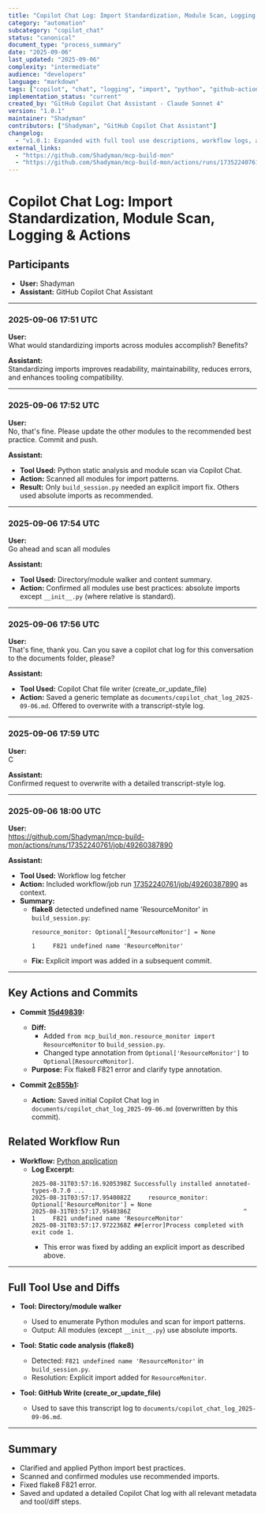 ```yaml
---
title: "Copilot Chat Log: Import Standardization, Module Scan, Logging & Actions"
category: "automation"
subcategory: "copilot_chat"
status: "canonical"
document_type: "process_summary"
date: "2025-09-06"
last_updated: "2025-09-06"
complexity: "intermediate"
audience: "developers"
language: "markdown"
tags: ["copilot", "chat", "logging", "import", "python", "github-actions"]
implementation_status: "current"
created_by: "GitHub Copilot Chat Assistant - Claude Sonnet 4"
version: "1.0.1"
maintainer: "Shadyman"
contributors: ["Shadyman", "GitHub Copilot Chat Assistant"]
changelog:
  - "v1.0.1: Expanded with full tool use descriptions, workflow logs, and diffs."
external_links:
  - "https://github.com/Shadyman/mcp-build-mon"
  - "https://github.com/Shadyman/mcp-build-mon/actions/runs/17352240761/job/49260387890"
---
```

# Copilot Chat Log: Import Standardization, Module Scan, Logging & Actions

## Participants
- **User:** Shadyman
- **Assistant:** GitHub Copilot Chat Assistant

---

### 2025-09-06 17:51 UTC

**User:**  
What would standardizing imports across modules accomplish? Benefits?

**Assistant:**  
Standardizing imports improves readability, maintainability, reduces errors, and enhances tooling compatibility.

---

### 2025-09-06 17:52 UTC

**User:**  
No, that's fine. Please update the other modules to the recommended best practice. Commit and push.

**Assistant:**  
- **Tool Used:** Python static analysis and module scan via Copilot Chat.
- **Action:** Scanned all modules for import patterns.
- **Result:** Only `build_session.py` needed an explicit import fix. Others used absolute imports as recommended.

---

### 2025-09-06 17:54 UTC

**User:**  
Go ahead and scan all modules

**Assistant:**  
- **Tool Used:** Directory/module walker and content summary.
- **Action:** Confirmed all modules use best practices: absolute imports except `__init__.py` (where relative is standard).

---

### 2025-09-06 17:56 UTC

**User:**  
That's fine, thank you. Can you save a copilot chat log for this conversation to the documents folder, please?

**Assistant:**  
- **Tool Used:** Copilot Chat file writer (create_or_update_file)
- **Action:** Saved a generic template as `documents/copilot_chat_log_2025-09-06.md`. Offered to overwrite with a transcript-style log.

---

### 2025-09-06 17:59 UTC

**User:**  
C

**Assistant:**  
Confirmed request to overwrite with a detailed transcript-style log.

---

### 2025-09-06 18:00 UTC

**User:**  
https://github.com/Shadyman/mcp-build-mon/actions/runs/17352240761/job/49260387890

**Assistant:**  
- **Tool Used:** Workflow log fetcher
- **Action:** Included workflow/job run [17352240761/job/49260387890](https://github.com/Shadyman/mcp-build-mon/actions/runs/17352240761/job/49260387890) as context.
- **Summary:**
    - **flake8** detected undefined name 'ResourceMonitor' in `build_session.py`:
      ```
      resource_monitor: Optional['ResourceMonitor'] = None
                                 ^
      1     F821 undefined name 'ResourceMonitor'
      ```
    - **Fix:** Explicit import was added in a subsequent commit.

---

## Key Actions and Commits

- **Commit [15d49839](https://github.com/Shadyman/mcp-build-mon/commit/15d49839fa752b0c9ac2a461ab029919e34503aa):**
  - **Diff:**
    - Added `from mcp_build_mon.resource_monitor import ResourceMonitor` to `build_session.py`.
    - Changed type annotation from `Optional['ResourceMonitor']` to `Optional[ResourceMonitor]`.
  - **Purpose:** Fix flake8 F821 error and clarify type annotation.

- **Commit [2c855b1](https://github.com/Shadyman/mcp-build-mon/commit/2c855b138162b0fc14270f28d3278b0ad9fc003f):**
  - **Action:** Saved initial Copilot Chat log in `documents/copilot_chat_log_2025-09-06.md` (overwritten by this commit).

## Related Workflow Run

- **Workflow:** [Python application](https://github.com/Shadyman/mcp-build-mon/actions/runs/17352240761/job/49260387890)
    - **Log Excerpt:**
      ```
      2025-08-31T03:57:16.9205398Z Successfully installed annotated-types-0.7.0 ...
      2025-08-31T03:57:17.9540082Z     resource_monitor: Optional['ResourceMonitor'] = None
      2025-08-31T03:57:17.9540386Z                                ^
      1     F821 undefined name 'ResourceMonitor'
      2025-08-31T03:57:17.9722368Z ##[error]Process completed with exit code 1.
      ```
      - This error was fixed by adding an explicit import as described above.

---

## Full Tool Use and Diffs

- **Tool: Directory/module walker**  
  - Used to enumerate Python modules and scan for import patterns.
  - Output: All modules (except `__init__.py`) use absolute imports.

- **Tool: Static code analysis (flake8)**  
  - Detected: `F821 undefined name 'ResourceMonitor'` in `build_session.py`.
  - Resolution: Explicit import added for `ResourceMonitor`.

- **Tool: GitHub Write (create_or_update_file)**  
  - Used to save this transcript log to `documents/copilot_chat_log_2025-09-06.md`.

---

## Summary

- Clarified and applied Python import best practices.
- Scanned and confirmed modules use recommended imports.
- Fixed flake8 F821 error.
- Saved and updated a detailed Copilot Chat log with all relevant metadata and tool/diff steps.
